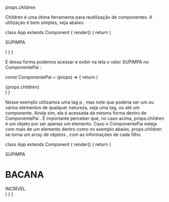props.children

Children é uma ótima ferramenta para reutilização de componentes. A utilização é bem simples, veja abaixo:

class App extends Component {
  render() {
    return (
      <div className='main'>
        <ComponentePai>
          <p>SUPIMPA</p>
        </ComponentePai>
      </div>
    )
  }
}

E dessa forma podemos acessar e exibir na tela o valor SUPIMPA no ComponentePai :

const ComponentePai = (props) => {
  return (
    <div>
      {props.children}
    </div>
  )
}

Nesse exemplo utilizamos uma tag p , mas note que poderia ser um ou vários elementos de qualquer natureza, seja uma tag, ou até um componente. Ainda sim, ela é acessada da mesma forma dentro de ComponentePai . É importante perceber que, no caso acima, props.children é um objeto por ser apenas um elemento. Caso o ComponentePai esteja com mais de um elemento dentro como no exemplo abaixo, props.children se torna um array de objetos , com as informações de cada filho.

class App extends Component {
  render() {
    return (
      <div className='main'>
        <ComponentePai>
          <p>SUPIMPA</p>
          <h1>BACANA</h1>
          <span>INCRÍVEL</span>
        </ComponentePai>
      </div>
    )
  }
}